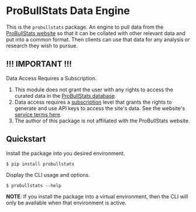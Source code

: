 # ProBullStats Data Engine

This is the `probullstats` package.  An engine to pull data from the [ProBullStats
website][probullstats-website] so that it can be collated with other relevant data and put into a
common format. Then clients can use that data for any analysis or research they wish to pursue.


## !!! IMPORTANT !!!

Data Access Requires a Subscription.

1. This module does not grant the user with any rights to access the curated data in the [ProBullStats
database][probullstats-database].
1. Data access requires a [subscription][probullstats-subscription] level that grants the rights to
generate and use API keys to access the site's data.  See the website's [service terms
here][probullstats-subscription].
1. The author of this package is not affiliated with the ProBullStats website.

## Quickstart

Install the package into you desired environment.
```
$ pip install probullstats
```

Display the CLI usage and options.
```
$ probullstats --help
```

**NOTE**: If you install the package into a virtual environment, then the CLI will only be available when that environment is active.



[probullstats-website]: https://probullstats.com
[probullstats-database]: https://probullstats.com/statstats.php
[probullstats-subscription]: https://probullstats.com/terms.php
[ubcotx-github]: https://github.com/ubcotx
[ubcotx-website]: https://ubcotx.com/
